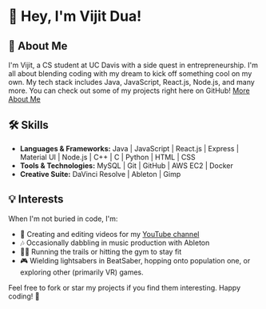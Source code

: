 # 👋 Hey, I'm Vijit Dua!

## 🚀 About Me

I'm Vijit, a CS student at UC Davis with a side quest in entrepreneurship. I'm all about blending coding with my dream to kick off something cool on my own. My tech stack includes Java, JavaScript, React.js, Node.js, and many more. You can check out some of my projects right here on GitHub! [More About Me](https://vijitdua.notion.site/d83e8847d6224f1bb47a67a5118336ae)

## 🛠️ Skills

- **Languages & Frameworks:** Java | JavaScript | React.js | Express | Material UI | Node.js | C++ | C | Python | HTML | CSS
- **Tools & Technologies:** MySQL | Git | GitHub | AWS EC2 | Docker 
- **Creative Suite:** DaVinci Resolve | Ableton | Gimp

## 💡 Interests

When I'm not buried in code, I'm:
- 🎥 Creating and editing videos for my [YouTube channel](https://youtube.com/@vijitdua)
- 🎶 Occasionally dabbling in music production with Ableton
- 🏃‍♂️ Running the trails or hitting the gym to stay fit
- 🎮 Wielding lightsabers in BeatSaber, hopping onto population one, or exploring other (primarily VR) games.

Feel free to fork or star my projects if you find them interesting. Happy coding! 🌟
